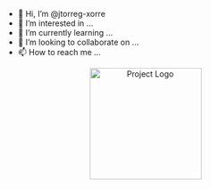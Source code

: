 - 👋 Hi, I’m @jtorreg-xorre
- 👀 I’m interested in ...
- 🌱 I’m currently learning ...
- 💞️ I’m looking to collaborate on ...
- 📫 How to reach me ...

<p align="center">
  <img src="url-to-image" alt="Project Logo" width="200">
</p>
